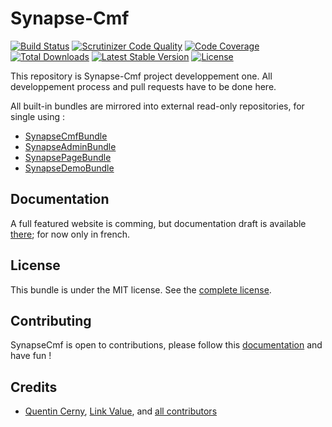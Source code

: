Synapse-Cmf
===========

[![Build Status](https://travis-ci.org/Synapse-Cmf/synapse-cmf.svg?branch=release-1.1)](https://travis-ci.org/Synapse-Cmf/synapse-cmf) [![Scrutinizer Code Quality](https://scrutinizer-ci.com/g/Synapse-Cmf/synapse-cmf/badges/quality-score.png?b=release-1.1)](https://scrutinizer-ci.com/g/Synapse-Cmf/synapse-cmf/?branch=release-1.1) [![Code Coverage](https://scrutinizer-ci.com/g/Synapse-Cmf/synapse-cmf/badges/coverage.png?b=release-1.1)](https://scrutinizer-ci.com/g/Synapse-Cmf/synapse-cmf/?branch=release-1.1) [![Total Downloads](https://poser.pugx.org/synapse-cmf/synapse-cmf/downloads)](https://packagist.org/packages/synapse-cmf/synapse-cmf) [![Latest Stable Version](https://poser.pugx.org/synapse-cmf/synapse-cmf/v/stable)](https://packagist.org/packages/synapse-cmf/synapse-cmf) [![License](https://poser.pugx.org/synapse-cmf/synapse-cmf/license)](https://packagist.org/packages/synapse-cmf/synapse-cmf)

This repository is Synapse-Cmf project developpement one.
All developpement process and pull requests have to be done here.

All built-in bundles are mirrored into external read-only repositories, for single using :

 - [SynapseCmfBundle](https://github.com/synapse-cmf/SynapseCmfBundle)
 - [SynapseAdminBundle](https://github.com/synapse-cmf/SynapseAdminBundle)
 - [SynapsePageBundle](https://github.com/synapse-cmf/SynapsePageBundle)
 - [SynapseDemoBundle](https://github.com/synapse-cmf/SynapseDemoBundle)

## Documentation

A full featured website is comming, but documentation draft is available [there](https://synapse-cmf.github.io/documentation/fr/); for now only in french.

## License

This bundle is under the MIT license. See the [complete license](LICENSE.md).

## Contributing

SynapseCmf is open to contributions, please follow this [documentation](docs/contributing.md) and have fun !

## Credits

- [Quentin Cerny](https://github.com/Nyxis), [Link Value](http://link-value.fr/), and [all contributors](https://github.com/synapse-cmf/synapse-cmf/graphs/contributors)
